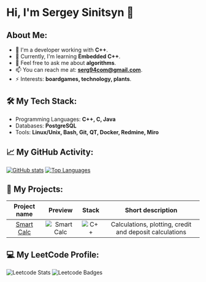 # Hi, I'm Sergey Sinitsyn 👋

## About Me:
- 🔭 I'm a developer working with **C++**.
- 🌱 Currently, I'm learning **Embedded C++**.
- 💬 Feel free to ask me about **algorithms**.
- 📫 You can reach me at: **serg94com@gmail.com**.
- ⚡ Interests: **boardgames, technology, plants**.

## 🛠️ My Tech Stack:
- Programming Languages: **C++, C, Java**
- Databases: **PostgreSQL**
- Tools: **Linux/Unix, Bash, Git, QT, Docker, Redmine, Miro**

## 📈 My GitHub Activity:
[![GitHub stats](https://github-readme-stats.vercel.app/api?username=SergSinitsyn&show_icons=true&hide_title=true&count_private=true&hide=prs&theme=radical)](https://github.com/SergSinitsyn)
[![Top Languages](https://github-readme-stats.vercel.app/api/top-langs/?username=SergSinitsyn&layout=compact&theme=radical)](https://github.com/SergSinitsyn)


## 🔧 My Projects:
| Project name| Preview|Stack| Short description|
|:--:|:----------------------:|:----------------------:|:---------------:|
|[Smart Calc](https://github.com/SergSinitsyn/Smart-Calculator)|![Smart Calc]()|![C++](https://img.shields.io/badge/C++-00599C?style=for-the-badge&logo=cplusplus&logoColor=white)|Calculations, plotting, credit and deposit calculations|

## 💻 My LeetCode Profile:
![Leetcode Stats](https://leetcard.jacoblin.cool/Serg94?theme=dark)
![Leetcode Badges](https://assets.leetcode.com/static_assets/marketing/2024-50-lg.png)


